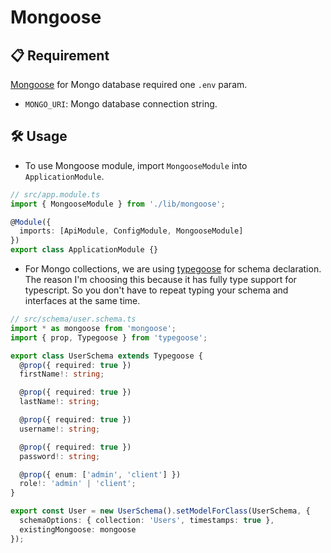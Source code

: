 # Mongoose

## 📋 Requirement

[Mongoose](https://github.com/Automattic/mongoose/) for Mongo database required one `.env` param.

- `MONGO_URI`: Mongo database connection string.

## 🛠️ Usage

- To use Mongoose module, import `MongooseModule` into `ApplicationModule`.

```ts
// src/app.module.ts
import { MongooseModule } from './lib/mongoose';

@Module({
  imports: [ApiModule, ConfigModule, MongooseModule]
})
export class ApplicationModule {}
```

- For Mongo collections, we are using [typegoose](https://github.com/szokodiakos/typegoose) for schema declaration. The reason I'm choosing this because it has fully type support for typescript. So you don't have to repeat typing your schema and interfaces at the same time.

```ts
// src/schema/user.schema.ts
import * as mongoose from 'mongoose';
import { prop, Typegoose } from 'typegoose';

export class UserSchema extends Typegoose {
  @prop({ required: true })
  firstName!: string;

  @prop({ required: true })
  lastName!: string;

  @prop({ required: true })
  username!: string;

  @prop({ required: true })
  password!: string;

  @prop({ enum: ['admin', 'client'] })
  role!: 'admin' | 'client';
}

export const User = new UserSchema().setModelForClass(UserSchema, {
  schemaOptions: { collection: 'Users', timestamps: true },
  existingMongoose: mongoose
});
```
